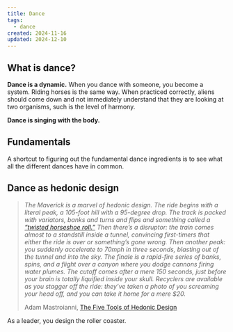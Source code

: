 ```yaml
---
title: Dance
tags:
  - dance
created: 2024-11-16
updated: 2024-12-10
---
```

## What is dance?

**Dance is a dynamic.** When you dance with someone, you become a system. Riding horses is the same way. When practiced correctly, aliens should come down and not immediately understand that they are looking at two organisms, such is the level of harmony.

**Dance is singing with the body.**

## Fundamentals

A shortcut to figuring out the fundamental dance ingredients is to see what all the different dances have in common.

## Dance as hedonic design

> *The Maverick is a marvel of hedonic design. The ride begins with a literal peak, a 105-foot hill with a 95-degree drop. The track is packed with variators, banks and turns and flips and something called a [“twisted horseshoe roll.”](https://en.wikipedia.org/wiki/Roller_coaster_element#Twisted_horseshoe_roll) Then there’s a disruptor: the train comes almost to a standstill inside a tunnel, convincing first-timers that either the ride is over or something’s gone wrong. Then another peak: you suddenly accelerate to 70mph in three seconds, blasting out of the tunnel and into the sky. The finale is a rapid-fire series of banks, spins, and a flight over a canyon where you dodge cannons firing water plumes. The cutoff comes after a mere 150 seconds, just before your brain is totally liquified inside your skull. Recyclers are available as you stagger off the ride: they’ve taken a photo of you screaming your head off, and you can take it home for a mere $20.*
> 
> Adam Mastroianni, [The Five Tools of Hedonic Design](https://www.experimental-history.com/p/the-five-tools-of-hedonic-design?s=w&__readwiseLocation=)

As a leader, you design the roller coaster.